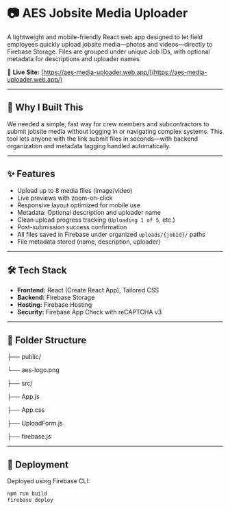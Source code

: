 # 📷 AES Jobsite Media Uploader

A lightweight and mobile-friendly React web app designed to let field employees quickly upload jobsite media—photos and videos—directly to Firebase Storage. Files are grouped under unique Job IDs, with optional metadata for descriptions and uploader names.

🔗 **Live Site:** [https://aes-media-uploader.web.app/](https://aes-media-uploader.web.app/)

---

## 🚧 Why I Built This

We needed a simple, fast way for crew members and subcontractors to submit jobsite media without logging in or navigating complex systems. This tool lets anyone with the link submit files in seconds—with backend organization and metadata tagging handled automatically.

---

## ✨ Features

- Upload up to 8 media files (image/video)
- Live previews with zoom-on-click
- Responsive layout optimized for mobile use
- Metadata: Optional description and uploader name
- Clean upload progress tracking (`Uploading 1 of 5`, etc.)
- Post-submission success confirmation
- All files saved in Firebase under organized `uploads/{jobId}/` paths
- File metadata stored (name, description, uploader)

---

## 🛠 Tech Stack

- **Frontend:** React (Create React App), Tailored CSS
- **Backend:** Firebase Storage
- **Hosting:** Firebase Hosting
- **Security:** Firebase App Check with reCAPTCHA v3

---

## 📂 Folder Structure

├── public/

  └── aes-logo.png
  
├── src/

  ├── App.js 
  
  ├── App.css
  
  ├── UploadForm.js
  
  ├── firebase.js


---

## 🚀 Deployment

Deployed using Firebase CLI:

```bash
npm run build
firebase deploy
